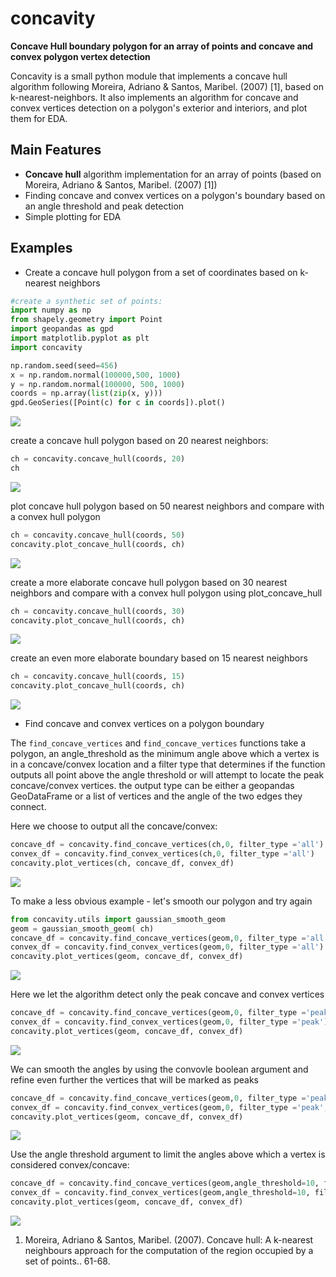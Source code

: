# concavity

**Concave Hull boundary polygon for an array of points and concave and convex polygon vertex detection**

Concavity is a small python module that implements a concave hull algorithm
 following Moreira, Adriano & Santos, Maribel. (2007) [1], based on k-nearest-neighbors. It also implements an algorithm
 for concave and convex vertices detection on a polygon's exterior and interiors, and plot them for EDA.
 

## Main Features
   * **Concave hull** algorithm implementation for an array of points (based on Moreira, Adriano & Santos, Maribel. (2007) [1])
   * Finding concave and convex vertices on a polygon's boundary based on an angle threshold and peak detection
   * Simple plotting for EDA
   
   
## Examples

* Create a concave hull polygon from a set of coordinates based on k-nearest neighbors


```python
#create a synthetic set of points:
import numpy as np
from shapely.geometry import Point
import geopandas as gpd
import matplotlib.pyplot as plt
import concavity

np.random.seed(seed=456)
x = np.random.normal(100000,500, 1000)
y = np.random.normal(100000, 500, 1000)
coords = np.array(list(zip(x, y)))
gpd.GeoSeries([Point(c) for c in coords]).plot()
```
![](docs/figs/points.png)

create a concave hull polygon based on 20 nearest neighbors:
```python
ch = concavity.concave_hull(coords, 20)
ch
```
![](docs/figs/poly.png)

plot concave hull polygon based on 50 nearest neighbors and compare with a convex hull polygon
```python
ch = concavity.concave_hull(coords, 50)
concavity.plot_concave_hull(coords, ch)
```
![](docs/figs/knn50.png)

create a more elaborate concave hull polygon based on 30 nearest neighbors and compare with a convex hull polygon using plot_concave_hull
```python
ch = concavity.concave_hull(coords, 30)
concavity.plot_concave_hull(coords, ch)
```
![](docs/figs/knn30.png)

create an even more elaborate boundary based on 15 nearest neighbors
```python
ch = concavity.concave_hull(coords, 15)
concavity.plot_concave_hull(coords, ch)
```
![](docs/figs/knn15.png)

* Find concave and convex vertices on a polygon boundary

The ```find_concave_vertices``` and ```find_concave_vertices``` functions take a polygon, an angle_threshold as the minimum angle above which a vertex is in a concave/convex location and a filter type that determines if the function outputs all point above the angle threshold or will attempt to locate the peak concave/convex vertices. the output type can be either a geopandas GeoDataFrame or a list of vertices and the angle of the two edges they connect.

Here we choose to output all the concave/convex:

```python
concave_df = concavity.find_concave_vertices(ch,0, filter_type ='all')
convex_df = concavity.find_convex_vertices(ch,0, filter_type ='all')
concavity.plot_vertices(ch, concave_df, convex_df)
```
![](docs/figs/all_poly_not_smoothed.png)

To make a less obvious example - let's smooth our polygon and try again

```python
from concavity.utils import gaussian_smooth_geom
geom = gaussian_smooth_geom( ch)
concave_df = concavity.find_concave_vertices(geom,0, filter_type ='all')
convex_df = concavity.find_convex_vertices(geom,0, filter_type ='all')
concavity.plot_vertices(geom, concave_df, convex_df)
```
![](docs/figs/smoothed_all.png)

Here we let the algorithm detect only the peak concave and convex vertices

```python
concave_df = concavity.find_concave_vertices(geom,0, filter_type ='peak')
convex_df = concavity.find_convex_vertices(geom,0, filter_type ='peak')
concavity.plot_vertices(geom, concave_df, convex_df)
```
![](docs/figs/peak_thresh0.png)

We can smooth the angles by using the convovle boolean argument and refine even further the vertices that will be marked as peaks

```python
concave_df = concavity.find_concave_vertices(geom,0, filter_type ='peak', convolve = True)
convex_df = concavity.find_convex_vertices(geom,0, filter_type ='peak', convolve = True)
concavity.plot_vertices(geom, concave_df, convex_df)
```
![](docs/figs/smooth_convolve.png)

Use the angle threshold argument to limit the angles above which a vertex is considered convex/concave:


```python
concave_df = concavity.find_concave_vertices(geom,angle_threshold=10, filter_type ='peak')
convex_df = concavity.find_convex_vertices(geom,angle_threshold=10, filter_type ='peak')
concavity.plot_vertices(geom, concave_df, convex_df)
```
![](docs/figs/smoothed_thresh10.png)


1. Moreira, Adriano & Santos, Maribel. (2007). Concave hull: A k-nearest neighbours approach for the computation of the region occupied by a set of points.. 61-68. 
